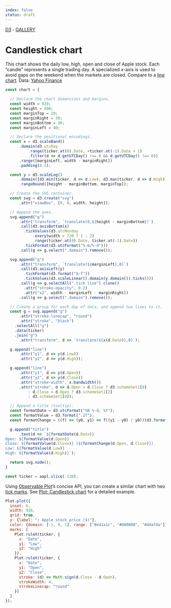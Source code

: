```yaml
---
index: false
status: draft
---
```


<div style="color: grey; font: 13px/25.5px var(--sans-serif); text-transform: uppercase;"><h1 style="display: none;">Candlestick chart</h1><a href="https://d3js.org/">D3</a> › <a href="/@d3/gallery">Gallery</a></div>

# Candlestick chart

This chart shows the daily low, high, open and close of Apple stock. Each “candle” represents a single trading day. A specialized _x_-axis is used to avoid gaps on the weekend when the markets are closed. Compare to a [line chart](/@d3/line-chart/2). Data: [Yahoo Finance](https://finance.yahoo.com/lookup)

```js echo
const chart = {

  // Declare the chart dimensions and margins.
  const width = 928;
  const height = 600;
  const marginTop = 20;
  const marginRight = 30;
  const marginBottom = 30;
  const marginLeft = 40;

  // Declare the positional encodings.
  const x = d3.scaleBand()
      .domain(d3.utcDay
          .range(ticker.at(0).Date, +ticker.at(-1).Date + 1)
          .filter(d => d.getUTCDay() !== 0 && d.getUTCDay() !== 6))
      .range([marginLeft, width - marginRight])
      .padding(0.2);

  const y = d3.scaleLog()
      .domain([d3.min(ticker, d => d.Low), d3.max(ticker, d => d.High)])
      .rangeRound([height - marginBottom, marginTop]);

  // Create the SVG container.
  const svg = d3.create("svg")
      .attr("viewBox", [0, 0, width, height]);

  // Append the axes.
  svg.append("g")
      .attr("transform", `translate(0,${height - marginBottom})`)
      .call(d3.axisBottom(x)
        .tickValues(d3.utcMonday
            .every(width > 720 ? 1 : 2)
            .range(ticker.at(0).Date, ticker.at(-1).Date))
        .tickFormat(d3.utcFormat("%-m/%-d")))
      .call(g => g.select(".domain").remove());

  svg.append("g")
      .attr("transform", `translate(${marginLeft},0)`)
      .call(d3.axisLeft(y)
        .tickFormat(d3.format("$~f"))
        .tickValues(d3.scaleLinear().domain(y.domain()).ticks()))
      .call(g => g.selectAll(".tick line").clone()
        .attr("stroke-opacity", 0.2)
        .attr("x2", width - marginLeft - marginRight))
      .call(g => g.select(".domain").remove());

  // Create a group for each day of data, and append two lines to it.
  const g = svg.append("g")
      .attr("stroke-linecap", "round")
      .attr("stroke", "black")
    .selectAll("g")
    .data(ticker)
    .join("g")
      .attr("transform", d => `translate(${x(d.Date)},0)`);

  g.append("line")
      .attr("y1", d => y(d.Low))
      .attr("y2", d => y(d.High));

  g.append("line")
      .attr("y1", d => y(d.Open))
      .attr("y2", d => y(d.Close))
      .attr("stroke-width", x.bandwidth())
      .attr("stroke", d => d.Open > d.Close ? d3.schemeSet1[0]
          : d.Close > d.Open ? d3.schemeSet1[2]
          : d3.schemeSet1[8]);

  // Append a title (tooltip).
  const formatDate = d3.utcFormat("%B %-d, %Y");
  const formatValue = d3.format(".2f");
  const formatChange = ((f) => (y0, y1) => f((y1 - y0) / y0))(d3.format("+.2%"));

  g.append("title")
      .text(d => `${formatDate(d.Date)}
Open: ${formatValue(d.Open)}
Close: ${formatValue(d.Close)} (${formatChange(d.Open, d.Close)})
Low: ${formatValue(d.Low)}
High: ${formatValue(d.High)}`);

  return svg.node();
}
```

```js echo
const ticker = aapl.slice(-130);
```

Using [Observable Plot](https://observablehq.com/plot)’s concise API, you can create a similar chart with two [tick marks](https://observablehq.com/plot/marks/tick). See [Plot: Candlestick chart](https://observablehq.com/@observablehq/plot-candlestick-chart?intent=fork) for a detailed example.

```js echo
Plot.plot({
  inset: 6,
  width: 928,
  grid: true,
  y: {label: "↑ Apple stock price ($)"},
  color: {domain: [-1, 0, 1], range: ["#e41a1c", "#000000", "#4daf4a"]},
  marks: [
    Plot.ruleX(ticker, {
      x: "Date",
      y1: "Low",
      y2: "High"
    }),
    Plot.ruleX(ticker, {
      x: "Date",
      y1: "Open",
      y2: "Close",
      stroke: (d) => Math.sign(d.Close - d.Open),
      strokeWidth: 4,
      strokeLinecap: "round"
    })
  ]
});
```
